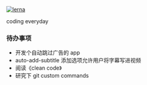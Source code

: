 [![lerna](https://img.shields.io/badge/maintained%20with-lerna-cc00ff.svg)](https://lerna.js.org/)

coding everyday

### 待办事项

- 开发个自动跳过广告的 app
- auto-add-subtitle 添加选项允许用户将字幕写进视频
- 阅读《clean code》
- 研究下 git custom commands
